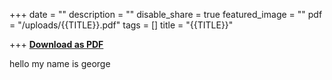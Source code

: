 +++
date = ""
description = ""
disable_share = true
featured_image = ""
pdf = "/uploads/{{TITLE}}.pdf"
tags = []
title = "{{TITLE}}"

+++
[**Download as PDF**](/uploads/{{Title}}.pdf)

hello my name is george

